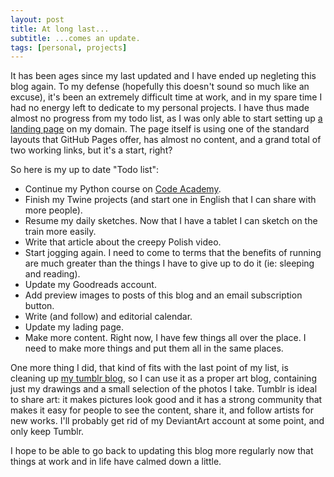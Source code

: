 ```yaml
---
layout: post
title: At long last...
subtitle: ...comes an update.
tags: [personal, projects]
---
```


It has been ages since my last updated and I have ended up negleting this blog again.
To my defense (hopefully this doesn't sound so much like an excuse), it's been an extremely difficult time at work, and in my spare time I had no energy left to dedicate to my personal projects.
I have thus made almost no progress from my todo list, as I was only able to start setting up [a landing page](http://melyanna.net/) on my domain.
The page itself is using one of the standard layouts that GitHub Pages offer, has almost no content, and a grand total of two working links, but it's a start, right?

So here is my up to date "Todo list":

* Continue my Python course on [Code Academy](https://www.codecademy.com/Melyanna).
* Finish my Twine projects (and start one in English that I can share with more people).
* Resume my daily sketches. Now that I have a tablet I can sketch on the train more easily.
* Write that article about the creepy Polish video.
* Start jogging again. I need to come to terms that the benefits of running are much greater than the things I have to give up to do it (ie: sleeping and reading).
* Update my Goodreads account.
* Add preview images to posts of this blog and an email subscription button.
* Write (and follow) and editorial calendar.
* Update my lading page.
* Make more content. Right now, I have few things all over the place. I need to make more things and put them all in the same places.

One more thing I did, that kind of fits with the last point of my list, is cleaning up [my tumblr blog](https://melyanna.tumblr.com/), so I can use it as a proper art blog, containing just my drawings and a small selection of the photos I take.
Tumblr is ideal to share art: it makes pictures look good and it has a strong community that makes it easy for people to see the content, share it, and follow artists for new works. I'll probably get rid of my DeviantArt account at some point, and only keep Tumblr.

I hope to be able to go back to updating this blog more regularly now that things at work and in life have calmed down a little.